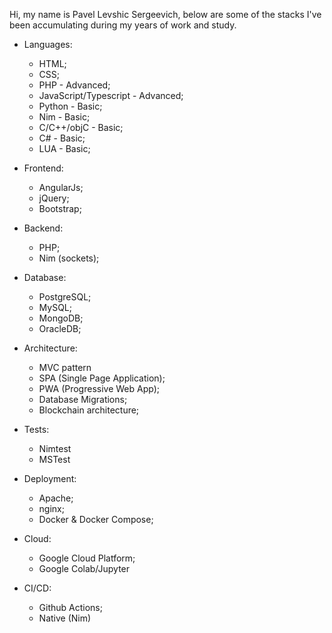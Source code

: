 
Hi, my name is Pavel Levshic Sergeevich, below are some of the stacks I've been accumulating during my years of work and study.

- Languages:
    - HTML;
    - CSS;
    - PHP - Advanced;
    - JavaScript/Typescript - Advanced;
    - Python - Basic;
    - Nim - Basic;
    - C/C++/objC - Basic;
    - C# - Basic;
    - LUA - Basic;

- Frontend:
    - AngularJs;
    - jQuery;
    - Bootstrap;

- Backend:
    - PHP;
    - Nim (sockets); 

- Database:
    - PostgreSQL;
    - MySQL;
    - MongoDB;
    - OracleDB;

- Architecture:
    - MVC pattern
    - SPA (Single Page Application);
    - PWA (Progressive Web App);
    - Database Migrations;
    - Blockchain architecture;

- Tests:
    - Nimtest
    - MSTest

- Deployment:
    - Apache;
    - nginx;
    - Docker & Docker Compose;

- Cloud:
    - Google Cloud Platform;
    - Google Colab/Jupyter  

- CI/CD:
    - Github Actions;
    - Native (Nim)
